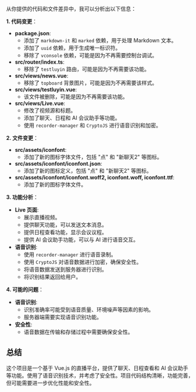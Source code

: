 从你提供的代码和文件差异中，我可以分析出以下信息：

**1. 代码变更**：

*   **package.json**:
    *   添加了 `markdown-it` 和 `marked` 依赖，用于处理 Markdown 文本。
    *   添加了 `uuid` 依赖，用于生成唯一标识符。
    *   移除了 `vconsole` 依赖，可能是因为不再需要控制台调试。
*   **src/router/index.ts**:
    *   移除了 `testluyin` 路由，可能是因为不再需要该功能。
*   **src/views/news.vue**:
    *   移除了 `topboard` 背景图片，可能是因为不再需要该样式。
*   **src/views/testluyin.vue**:
    *   该文件被删除，可能是因为不再需要该功能。
*   **src/views/Live.vue**:
    *   修改了视频源和标题。
    *   添加了聊天、日程和 AI 会议助手等功能。
    *   使用 `recorder-manager` 和 `CryptoJS` 进行语音识别和加密。

**2. 文件变更**：

*   **src/assets/iconfont**:
    *   添加了新的图标字体文件，包括 "点" 和 "新聊天2" 等图标。
*   **src/assets/iconfont/iconfont.json**:
    *   添加了新的图标定义，包括 "点" 和 "新聊天2" 等图标。
*   **src/assets/iconfont/iconfont.woff2, iconfont.woff, iconfont.ttf**:
    *   添加了新的图标字体文件。

**3. 功能分析**：

*   **Live 页面**:
    *   展示直播视频。
    *   提供聊天功能，可以发送文本消息。
    *   提供日程查看功能，显示会议议程。
    *   提供 AI 会议助手功能，可以与 AI 进行语音交互。
*   **语音识别**:
    *   使用 `recorder-manager` 进行语音录制。
    *   使用 `CryptoJS` 对语音数据进行加密，确保安全性。
    *   将语音数据发送到服务器进行识别。
    *   将识别结果返回给用户。

**4. 可能的问题**：

*   **语音识别**:
    *   识别准确率可能受到语音质量、环境噪声等因素的影响。
    *   服务器端需要实现语音识别功能。
*   **安全性**:
    *   语音数据在传输和存储过程中需要确保安全性。

## 总结

这个项目是一个基于 Vue.js 的直播平台，提供了聊天、日程查看和 AI 会议助手等功能。使用了语音识别技术，并考虑了安全性。项目代码结构清晰，功能完善，但可能需要进一步优化性能和安全性。